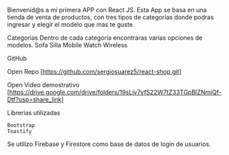 Bienvenid@s a mi primera APP con React JS. Esta App se basa en una tienda de venta de productos, con tres tipos de categorías donde podras ingresar y elegir el modelo que mas te guste.

Categorias
Dentro de cada categoría encontraras varias opciones de modelos.
    Sofa
    Silla
    Mobile
    Watch
    Wireless

GitHub

Open Repo [https://github.com/sergiosuarez5/react-shop.git]


Open Video demostrativo [https://drive.google.com/drive/folders/19sLiv7vfS22W7tZ33TGpBlZNmjQf-Dtf?usp=share_link]

Librerias utilizadas

    Bootstrap
    Toastify

Se utilizo Firebase y Firestore como base de datos de login de usuarios.